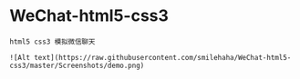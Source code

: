 # WeChat-html5-css3

	html5 css3 模拟微信聊天

	![Alt text](https://raw.githubusercontent.com/smilehaha/WeChat-html5-css3/master/Screenshots/demo.png)

